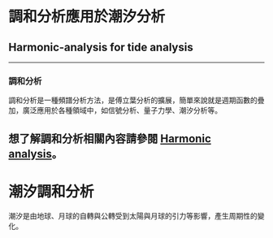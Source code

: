 # 調和分析應用於潮汐分析
## Harmonic-analysis for tide analysis
--------------------------------------------
### 調和分析
調和分析是一種頻譜分析方法，是傅立葉分析的擴展，簡單來說就是週期函數的疊加，廣泛應用於各種領域中，如信號分析、量子力學、潮汐分析等。  

想了解調和分析相關內容請參閱 [Harmonic analysis](https://en.wikipedia.org/wiki/Harmonic_analysis "Wikipedia")。  
---------------------------------------------
# 潮汐調和分析
潮汐是由地球、月球的自轉與公轉受到太陽與月球的引力等影響，產生周期性的變化。
